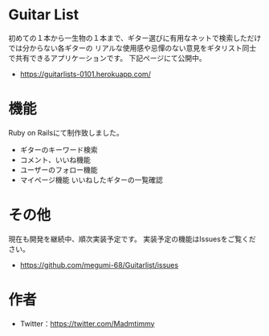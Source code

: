 # Guitar List

初めての１本から一生物の１本まで、ギター選びに有用なネットで検索しただけでは分からない各ギターの
リアルな使用感や忌憚のない意見をギタリスト同士で共有できるアプリケーションです。
下記ページにて公開中。
* https://guitarlists-0101.herokuapp.com/

# 機能
Ruby on Railsにて制作致しました。
* ギターのキーワード検索
* コメント、いいね機能
* ユーザーのフォロー機能
* マイページ機能 いいねしたギターの一覧確認

# その他
現在も開発を継続中、順次実装予定です。
実装予定の機能はIssuesをご覧ください。
* https://github.com/megumi-68/Guitarlist/issues

# 作者
* Twitter：https://twitter.com/Madmtimmy


